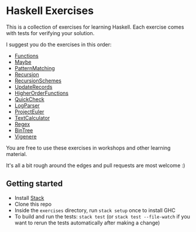 # Haskell Exercises
This is a collection of exercises for learning Haskell. Each exercise comes with tests for verifying your solution.

I suggest you do the exercises in this order:
* [Functions](https://github.com/commercialhaskell/haskelldocumentation/blob/master/exercises/Functions/Functions.hs)
* [Maybe](https://github.com/commercialhaskell/haskelldocumentation/blob/master/exercises/Maybe/Maybe.hs)
* [PatternMatching](https://github.com/commercialhaskell/haskelldocumentation/blob/master/exercises/PatternMatching/PatternMatching.hs)
* [Recursion](https://github.com/commercialhaskell/haskelldocumentation/blob/master/exercises/Recursion/Recursion.hs)
* [RecursionSchemes](https://github.com/commercialhaskell/haskelldocumentation/blob/master/exercises/RecursionSchemes/RecursionSchemes.hs)
* [UpdateRecords](https://github.com/commercialhaskell/haskelldocumentation/blob/master/exercises/UpdateRecords/UpdateRecords.hs)
* [HigherOrderFunctions](https://github.com/commercialhaskell/haskelldocumentation/blob/master/exercises/HigherOrderFunctions/HigherOrderFunctions.hs)
* [QuickCheck](https://github.com/commercialhaskell/haskelldocumentation/blob/master/exercises/QuickCheck/QuickCheck.hs)
* [LogParser](https://github.com/commercialhaskell/haskelldocumentation/blob/master/exercises/LogParser/LogParser.hs)
* [ProjectEuler](https://github.com/commercialhaskell/haskelldocumentation/blob/master/exercises/ProjectEuler/ProjectEuler.hs)
* [TextCalculator](https://github.com/commercialhaskell/haskelldocumentation/blob/master/exercises/TextCalculator/TextCalculator.hs)
* [Regex](https://github.com/commercialhaskell/haskelldocumentation/blob/master/exercises/Regex/Regex.hs)
* [BinTree](https://github.com/commercialhaskell/haskelldocumentation/blob/master/exercises/BinTree/BinTree.hs)
* [Vigenere](https://github.com/commercialhaskell/haskelldocumentation/blob/master/exercises/Vigenere/Vigenere.hs)

You are free to use these exercises in workshops and other learning material.

It's all a bit rough around the edges and pull requests are most welcome :)

## Getting started
* Install [Stack](https://github.com/commercialhaskell/stack)
* Clone this repo
* Inside the `exercises` directory, run `stack setup` once to install GHC
* To build and run the tests: `stack test` (or `stack test --file-watch` if you want to rerun the tests automatically after making a change)
